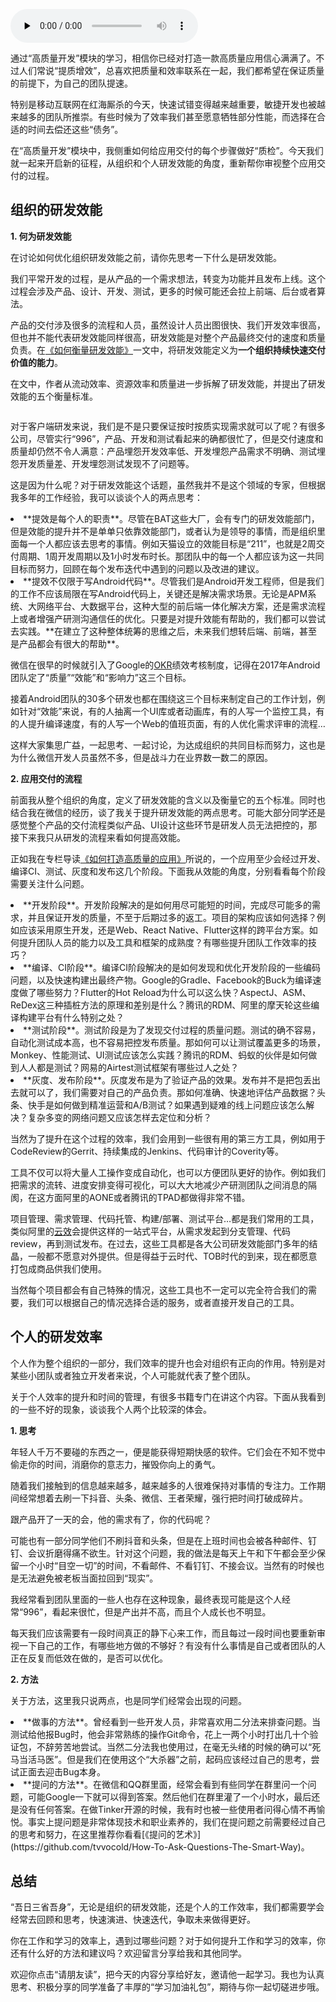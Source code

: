 <audio id="audio" title="25 | 如何提升组织与个人的研发效能？" controls="" preload="none"><source id="mp3" src="https://static001.geekbang.org/resource/audio/a2/cb/a28b668c52d9f64d29cfa82f362804cb.mp3"></audio>

通过“高质量开发”模块的学习，相信你已经对打造一款高质量应用信心满满了。不过人们常说“提质增效”，总喜欢把质量和效率联系在一起，我们都希望在保证质量的前提下，为自己的团队提速。

特别是移动互联网在红海厮杀的今天，快速试错变得越来越重要，敏捷开发也被越来越多的团队所推崇。有些时候为了效率我们甚至愿意牺牲部分性能，而选择在合适的时间去偿还这些“债务”。

在“高质量开发”模块中，我侧重如何给应用交付的每个步骤做好“质检”。今天我们就一起来开启新的征程，从组织和个人研发效能的角度，重新帮你审视整个应用交付的过程。

## 组织的研发效能

**1. 何为研发效能**

在讨论如何优化组织研发效能之前，请你先思考一下什么是研发效能。

我们平常开发的过程，是从产品的一个需求想法，转变为功能并且发布上线。这个过程会涉及产品、设计、开发、测试，更多的时候可能还会拉上前端、后台或者算法。

产品的交付涉及很多的流程和人员，虽然设计人员出图很快、我们开发效率很高，但也并不能代表研发效能同样很高，研发效能是对整个产品最终交付的速度和质量负责。在[《如何衡量研发效能》](https://mp.weixin.qq.com/s/vfhqRxLnHJz_ii2zhXofuA)一文中，将研发效能定义为**一个组织持续快速交付价值的能力**。

在文中，作者从流动效率、资源效率和质量进一步拆解了研发效能，并提出了研发效能的五个衡量标准。

<img src="https://static001.geekbang.org/resource/image/8a/4b/8aee56bf643584c04582fb09a98c3c4b.png" alt="">

对于客户端研发来说，我们是不是只要保证按时按质实现需求就可以了呢？有很多公司，尽管实行“996”，产品、开发和测试看起来的确都很忙了，但是交付速度和质量却仍然不令人满意：产品埋怨开发效率低、开发埋怨产品需求不明确、测试埋怨开发质量差、开发埋怨测试发现不了问题等。

这是因为什么呢？对于研发效能这个话题，虽然我并不是这个领域的专家，但根据我多年的工作经验，我可以谈谈个人的两点思考：

<li>
**提效是每个人的职责**。尽管在BAT这些大厂，会有专门的研发效能部门，但是效能的提升并不是单单只依靠效能部门，或者认为是领导的事情，而是组织里面每一个人都应该去思考的事情。例如天猫设立的效能目标是“211”，也就是2周交付周期、1周开发周期以及1小时发布时长。那团队中的每一个人都应该为这一共同目标而努力，回顾在每个发布迭代中遇到的问题以及改进的建议。
</li>
<li>
**提效不仅限于写Android代码**。尽管我们是Android开发工程师，但是我们的工作不应该局限在写Android代码上，关键还是解决需求场景。无论是APM系统、大网络平台、大数据平台，这种大型的前后端一体化解决方案，还是需求流程上或者增强产研测沟通信任的优化。只要是对提升效能有帮助的，我们都可以尝试去实践。**在建立了这种整体统筹的思维之后，未来我们想转后端、前端，甚至是产品都会有很大的帮助**。
</li>

微信在很早的时候就引入了Google的[OKR](https://www.zhihu.com/question/22471467)绩效考核制度，记得在2017年Android团队定了“质量”“效能”和“影响力”这三个目标。

接着Android团队的30多个研发也都在围绕这三个目标来制定自己的工作计划，例如针对“效能”来说，有的人抽离一个UI库或者动画库，有的人写一个监控工具，有的人提升编译速度，有的人写一个Web的值班页面，有的人优化需求评审的流程…

这样大家集思广益，一起思考、一起讨论，为达成组织的共同目标而努力，这也是为什么微信开发人员虽然不多，但是战斗力在业界数一数二的原因。

**2. 应用交付的流程**

前面我从整个组织的角度，定义了研发效能的含义以及衡量它的五个标准。同时也结合我在微信的经历，谈了我关于提升研发效能的两点思考。可能大部分同学还是感觉整个产品的交付流程类似产品、UI设计这些环节是研发人员无法把控的，那接下来我只从研发的流程来看如何提高效能。

正如我在专栏导读[《如何打造高质量的应用》](https://time.geekbang.org/column/article/70250)所说的，一个应用至少会经过开发、编译CI、测试、灰度和发布这几个阶段。下面我从效能的角度，分别看看每个阶段需要关注什么问题。

<img src="https://static001.geekbang.org/resource/image/de/bf/de7478cd66a44d2807e1c89a3a26bbbf.jpg" alt="">

<li>
**开发阶段**。开发阶段解决的是如何用尽可能短的时间，完成尽可能多的需求，并且保证开发的质量，不至于后期过多的返工。项目的架构应该如何选择？例如应该采用原生开发，还是Web、React  Native、Flutter这样的跨平台方案。如何提升团队人员的能力以及工具和框架的成熟度？有哪些提升团队工作效率的技巧？
</li>
<li>
**编译、CI阶段**。编译CI阶段解决的是如何发现和优化开发阶段的一些编码问题，以及快速构建出最终产物。Google的Gradle、Facebook的Buck为编译速度做了哪些努力？Flutter的Hot Reload为什么可以这么快？AspectJ、ASM、ReDex这三种插桩方法的原理和差别是什么？腾讯的RDM、阿里的摩天轮这些编译构建平台有什么特别之处？
</li>
<li>
**测试阶段**。测试阶段是为了发现交付过程的质量问题。测试的确不容易，自动化测试成本高，也不容易把控发布质量。那如何可以让测试覆盖更多的场景，Monkey、性能测试、UI测试应该怎么实践？腾讯的RDM、蚂蚁的伙伴是如何做到人人都是测试？网易的Airtest测试框架有哪些过人之处？
</li>
<li>
**灰度、发布阶段**。灰度发布是为了验证产品的效果。发布并不是把包丢出去就可以了，我们需要对自己的产品负责。那如何准确、快速地评估产品数据？头条、快手是如何做到精准运营和A/B测试？如果遇到疑难的线上问题应该怎么解决？复杂多变的网络问题又应该怎样去定位和分析？
</li>

当然为了提升在这个过程的效率，我们会用到一些很有用的第三方工具，例如用于CodeReview的Gerrit、持续集成的Jenkins、代码审计的Coverity等。

工具不仅可以将大量人工操作变成自动化，也可以方便团队更好的协作。例如我们把需求的流转、进度安排变得可视化，可以大大地减少产研测团队之间消息的隔阂，在这方面阿里的AONE或者腾讯的TPAD都做得非常不错。

项目管理、需求管理、代码托管、构建/部署、测试平台…都是我们常用的工具，类似阿里的[云效](http://cn.aliyun.com/product/yunxiao)会提供这样的一站式平台，从需求发起到分支管理、代码review，再到测试发布。在过去，这些工具都是各大公司研发效能部门多年的结晶，一般都不愿意对外提供。但是得益于云时代、TOB时代的到来，现在都愿意打包成商品供我们使用。

当然每个项目都会有自己特殊的情况，这些工具也不一定可以完全符合我们的需要，我们可以根据自己的情况选择合适的服务，或者直接开发自己的工具。

## 个人的研发效率

个人作为整个组织的一部分，我们效率的提升也会对组织有正向的作用。特别是对某些小团队或者独立开发者来说，个人可能就代表了整个团队。

关于个人效率的提升和时间的管理，有很多书籍专门在讲这个内容。下面从我看到的一些不好的现象，谈谈我个人两个比较深的体会。

**1. 思考**

> 
年轻人千万不要碰的东西之一，便是能获得短期快感的软件。它们会在不知不觉中偷走你的时间，消磨你的意志力，摧毁你向上的勇气。


随着我们接触到的信息越来越多，越来越多的人很难保持对事情的专注力。工作期间经常想着去刷一下抖音、头条、微信、王者荣耀，强行把时间打破成碎片。

> 
跟产品开了一天的会，他的需求有了，你的代码呢？


可能也有一部分同学他们不刷抖音和头条，但是在上班时间也会被各种邮件、钉钉、会议折磨得痛不欲生。针对这个问题，我的做法是每天上午和下午都会至少保留一个小时“目空一切”的时间，不看邮件、不看钉钉、不接会议。当然有的时候也是无法避免被老板当面拉回到“现实”。

我经常看到团队里面的一些人也存在这种现象，最终表现可能是这个人经常“996”，看起来很忙，但是产出并不高，而且个人成长也不明显。

每天我们应该需要有一段时间真正的静下心来工作，而且每过一段时间也要重新审视一下自己的工作，有哪些地方做的不够好？有没有什么事情是自己或者团队的人正在反复而低效在做的，是否可以优化。

**2. 方法**

关于方法，这里我只说两点，也是同学们经常会出现的问题。

<li>
**做事的方法**。曾经看到一些开发人员，非常喜欢用二分法来排查问题。当测试给他报Bug时，他会非常熟练的操作Git命令，花上一两个小时打出几十个验证包，不辞劳苦地尝试。当然二分法我也使用过，在毫无头绪的时候的确可以“死马当活马医”。但是我们在使用这个“大杀器”之前，起码应该经过自己的思考，尝试正面去迎击Bug本身。
</li>
<li>
**提问的方法**。在微信和QQ群里面，经常会看到有些同学在群里问一个问题，可能Google一下就可以得到答案。然后他们在群里灌了一个小时水，最后还是没有任何答案。在做Tinker开源的时候，我有时也被一些使用者问得心情不再愉悦。事实上提问题是非常体现技术和职业素养的，我们在提问题之前需要经过自己的思考和努力，在这里推荐你看看[《提问的艺术》](https://github.com/tvvocold/How-To-Ask-Questions-The-Smart-Way)。
</li>

## 总结

“吾日三省吾身”，无论是组织的研发效能，还是个人的工作效率，我们都需要学会经常去回顾和思考，快速演进、快速迭代，争取未来做得更好。

你在工作和学习的效率上，遇到过哪些问题？对于如何提升工作和学习的效率，你还有什么好的方法和建议吗？欢迎留言分享给我和其他同学。

欢迎你点击“请朋友读”，把今天的内容分享给好友，邀请他一起学习。我也为认真思考、积极分享的同学准备了丰厚的“学习加油礼包”，期待与你一起切磋进步哦。


